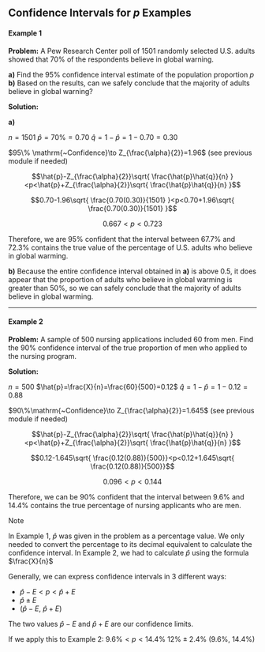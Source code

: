## Confidence Intervals for $p$ Examples

#### Example 1

**Problem:** A Pew Research Center poll of $1501$ randomly selected U.S. adults showed that $70\%$ of the respondents believe in global warning.

**a)** Find the $95\%$ confidence interval estimate of the population proportion $p$
**b)** Based on the results, can we safely conclude that the majority of adults believe in global warning?

**Solution:**

**a)** 

$n=1501$
$\hat{p}=70\%=0.70$
$\hat{q}=1-\hat{p}=1-0.70=0.30$

$95\% \mathrm{~Confidence}\to Z_{\frac{\alpha}{2}}=1.96$ (see previous module if needed)

$$\hat{p}-Z_{\frac{\alpha}{2}}\sqrt{ \frac{\hat{p}\hat{q}}{n} }<p<\hat{p}+Z_{\frac{\alpha}{2}}\sqrt{ \frac{\hat{p}\hat{q}}{n} }$$

$$0.70-1.96\sqrt{ \frac{0.70(0.30)}{1501} }<p<0.70+1.96\sqrt{ \frac{0.70(0.30)}{1501} }$$

$$0.667<p<0.723$$

Therefore, we are $95\%$ confident that the interval between $67.7\%$ and $72.3\%$ contains the true value of the percentage of U.S. adults who believe in global warming.

**b)** Because the entire confidence interval obtained in **a)** is above $0.5$, it does appear that the proportion of adults who believe in global warming is greater than $50\%$, so we can safely conclude that the majority of adults believe in global warming.

- - -

#### Example 2

**Problem:** A sample of $500$ nursing applications included $60$ from men. Find the $90\%$ confidence interval of the true proportion of men who applied to the nursing program.

**Solution:**

$n=500$
$\hat{p}=\frac{X}{n}=\frac{60}{500}=0.12$
$\hat{q}=1-\hat{p}=1-0.12=0.88$

$90\%\mathrm{~Confidence}\to Z_{\frac{\alpha}{2}}=1.645$ (see previous module if needed)

$$\hat{p}-Z_{\frac{\alpha}{2}}\sqrt{ \frac{\hat{p}\hat{q}}{n} }<p<\hat{p}+Z_{\frac{\alpha}{2}}\sqrt{ \frac{\hat{p}\hat{q}}{n} }$$

$$0.12-1.645\sqrt{ \frac{0.12(0.88)}{500}}<p<0.12+1.645\sqrt{ \frac{0.12(0.88)}{500}}$$

$$0.096<p<0.144$$

Therefore, we can be $90\%$ confident that the interval between $9.6\%$ and $14.4\%$ contains the true percentage of nursing applicants who are men.

> [!note]
> 
> In Example 1, $\hat{p}$ was given in the problem as a percentage value. We only needed to convert the percentage to its decimal equivalent to calculate the confidence interval. In Example 2, we had to calculate $\hat{p}$ using the formula $\frac{X}{n}$
> 
> Generally, we can express confidence intervals in 3 different ways:
> 
> - $\hat{p}-E<p<\hat{p}+E$
> - $\hat{p}\pm E$ 
> - $(\hat{p}-E,~\hat{p}+E)$
> 
> The two values $\hat{p}-E$ and $\hat{p}+E$ are our confidence limits. 
> 
> If we apply this to Example 2:
> $9.6\%<p<14.4\%$
> $12\% \pm 2.4\%$
> $(9.6\%,~14.4\%)$





